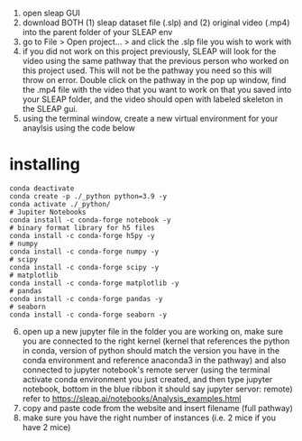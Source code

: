 1. open sleap GUI
2. download BOTH (1) sleap dataset file (.slp) and (2) original video (.mp4) into the parent folder of your SLEAP env
3. go to File > Open project... > and click the .slp file you wish to work with
4. if you did not work on this project previously, SLEAP will look for the video using the same pathway that the previous person who worked on this project used. This will not be the pathway you need so this will throw on error. Double click on the pathway in the pop up window, find the .mp4 file with the video that you want to work on that you saved into your SLEAP folder, and the video should open with labeled skeleton in the SLEAP gui. 
6. using the terminal window, create a new virtual environment for your anaylsis using the code below

# installing 
```
conda deactivate
conda create -p ./_python python=3.9 -y
conda activate ./_python/
# Jupiter Notebooks
conda install -c conda-forge notebook -y
# binary format library for h5 files
conda install -c conda-forge h5py -y
# numpy 
conda install -c conda-forge numpy -y
# scipy 
conda install -c conda-forge scipy -y
# matplotlib
conda install -c conda-forge matplotlib -y
# pandas
conda install -c conda-forge pandas -y
# seaborn
conda install -c conda-forge seaborn -y
```

6. open up a new jupyter file in the folder you are working on, make sure you are connected to the right kernel (kernel that references the python in conda, version of python should match the version you have in the conda environment and reference anaconda3 in the pathway) and also connected to jupyter notebook's remote server (using the terminal activate conda environment you just created, and then type jupyter notebook, bottom in the blue ribbon it should say jupyter servor: remote)
refer to https://sleap.ai/notebooks/Analysis_examples.html 
7. copy and paste code from the website and insert filename (full pathway)
8. make sure you have the right number of instances (i.e. 2 mice if you have 2 mice)
